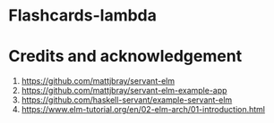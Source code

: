# Flashcards-lambda

# Credits and acknowledgement
1. https://github.com/mattjbray/servant-elm
2. https://github.com/mattjbray/servant-elm-example-app
3. https://github.com/haskell-servant/example-servant-elm
4. https://www.elm-tutorial.org/en/02-elm-arch/01-introduction.html
